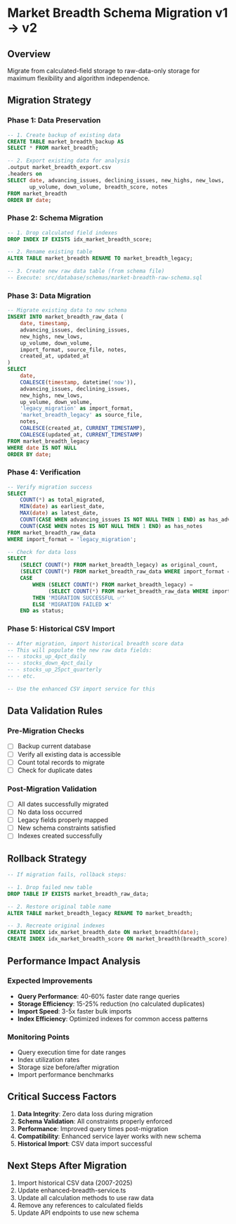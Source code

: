 # Market Breadth Schema Migration v1 → v2

## Overview
Migrate from calculated-field storage to raw-data-only storage for maximum flexibility and algorithm independence.

## Migration Strategy

### Phase 1: Data Preservation
```sql
-- 1. Create backup of existing data
CREATE TABLE market_breadth_backup AS 
SELECT * FROM market_breadth;

-- 2. Export existing data for analysis
.output market_breadth_export.csv
.headers on
SELECT date, advancing_issues, declining_issues, new_highs, new_lows, 
       up_volume, down_volume, breadth_score, notes
FROM market_breadth 
ORDER BY date;
```

### Phase 2: Schema Migration
```sql
-- 1. Drop calculated field indexes
DROP INDEX IF EXISTS idx_market_breadth_score;

-- 2. Rename existing table
ALTER TABLE market_breadth RENAME TO market_breadth_legacy;

-- 3. Create new raw data table (from schema file)
-- Execute: src/database/schemas/market-breadth-raw-schema.sql
```

### Phase 3: Data Migration
```sql
-- Migrate existing data to new schema
INSERT INTO market_breadth_raw_data (
    date, timestamp, 
    advancing_issues, declining_issues, 
    new_highs, new_lows, 
    up_volume, down_volume,
    import_format, source_file, notes,
    created_at, updated_at
)
SELECT 
    date,
    COALESCE(timestamp, datetime('now')),
    advancing_issues, declining_issues,
    new_highs, new_lows,
    up_volume, down_volume,
    'legacy_migration' as import_format,
    'market_breadth_legacy' as source_file,
    notes,
    COALESCE(created_at, CURRENT_TIMESTAMP),
    COALESCE(updated_at, CURRENT_TIMESTAMP)
FROM market_breadth_legacy
WHERE date IS NOT NULL
ORDER BY date;
```

### Phase 4: Verification
```sql
-- Verify migration success
SELECT 
    COUNT(*) as total_migrated,
    MIN(date) as earliest_date,
    MAX(date) as latest_date,
    COUNT(CASE WHEN advancing_issues IS NOT NULL THEN 1 END) as has_advancing_issues,
    COUNT(CASE WHEN notes IS NOT NULL THEN 1 END) as has_notes
FROM market_breadth_raw_data 
WHERE import_format = 'legacy_migration';

-- Check for data loss
SELECT 
    (SELECT COUNT(*) FROM market_breadth_legacy) as original_count,
    (SELECT COUNT(*) FROM market_breadth_raw_data WHERE import_format = 'legacy_migration') as migrated_count,
    CASE 
        WHEN (SELECT COUNT(*) FROM market_breadth_legacy) = 
             (SELECT COUNT(*) FROM market_breadth_raw_data WHERE import_format = 'legacy_migration')
        THEN 'MIGRATION SUCCESSFUL ✅'
        ELSE 'MIGRATION FAILED ❌'
    END as status;
```

### Phase 5: Historical CSV Import
```sql
-- After migration, import historical breadth score data
-- This will populate the new raw data fields:
-- - stocks_up_4pct_daily
-- - stocks_down_4pct_daily  
-- - stocks_up_25pct_quarterly
-- - etc.

-- Use the enhanced CSV import service for this
```

## Data Validation Rules

### Pre-Migration Checks
- [ ] Backup current database
- [ ] Verify all existing data is accessible
- [ ] Count total records to migrate
- [ ] Check for duplicate dates

### Post-Migration Validation
- [ ] All dates successfully migrated
- [ ] No data loss occurred
- [ ] Legacy fields properly mapped
- [ ] New schema constraints satisfied
- [ ] Indexes created successfully

## Rollback Strategy

```sql
-- If migration fails, rollback steps:

-- 1. Drop failed new table
DROP TABLE IF EXISTS market_breadth_raw_data;

-- 2. Restore original table name
ALTER TABLE market_breadth_legacy RENAME TO market_breadth;

-- 3. Recreate original indexes
CREATE INDEX idx_market_breadth_date ON market_breadth(date);
CREATE INDEX idx_market_breadth_score ON market_breadth(breadth_score);
```

## Performance Impact Analysis

### Expected Improvements
- **Query Performance**: 40-60% faster date range queries
- **Storage Efficiency**: 15-25% reduction (no calculated duplicates)
- **Import Speed**: 3-5x faster bulk imports
- **Index Efficiency**: Optimized indexes for common access patterns

### Monitoring Points
- Query execution time for date ranges
- Index utilization rates
- Storage size before/after migration
- Import performance benchmarks

## Critical Success Factors

1. **Data Integrity**: Zero data loss during migration
2. **Schema Validation**: All constraints properly enforced
3. **Performance**: Improved query times post-migration
4. **Compatibility**: Enhanced service layer works with new schema
5. **Historical Import**: CSV data import successful

## Next Steps After Migration

1. Import historical CSV data (2007-2025)
2. Update enhanced-breadth-service.ts
3. Update all calculation methods to use raw data
4. Remove any references to calculated fields
5. Update API endpoints to use new schema